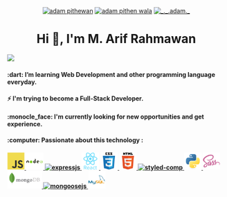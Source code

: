 <p align="center">
  <a href="https://www.linkedin.com/in/m-arif-rahmawan-751775131/" target="blank"><img align="center"
      src="https://raw.githubusercontent.com/rahuldkjain/github-profile-readme-generator/master/src/images/icons/Social/linked-in-alt.svg"
      alt="adam pithewan" height="30" width="40" /></a>
  <a href="https://web.facebook.com/marifrahmawan/" target="blank"><img align="center"
      src="https://raw.githubusercontent.com/rahuldkjain/github-profile-readme-generator/master/src/images/icons/Social/facebook.svg"
      alt="adam pithen wala" height="30" width="40" /></a>
  <a href="https://www.instagram.com/_arifrahmawan/" target="blank"><img align="center"
      src="https://raw.githubusercontent.com/rahuldkjain/github-profile-readme-generator/master/src/images/icons/Social/instagram.svg"
      alt="_._.adam._" height="30" width="40" /></a>
</p>
<h1 align="center">Hi 👋, I'm M. Arif Rahmawan</h1>

<p align="left">
  <a href="https://github.com/DenverCoder1/readme-typing-svg"><img src="https://readme-typing-svg.herokuapp.com?lines=Full+Stack+Web+Developer;Always+learn+something+everyday;Must+improve+everyday;Rose+are+Red,+%20+Violet+are+Blue;There's+an+error+on+line+32&center=false&width=500&height=50"></a>
</p>


<h4 align="left"> :dart: I’m learning Web Development and other programming language everyday. <h4/>
<h4 align="left"> ⚡ I'm trying to become a Full-Stack Developer.
<h4 align="left"> :monocle_face: I'm currently looking for new opportunities and get experience. <h4/>

<h4>:computer: Passionate about this technology : <h4/>
<p align="left"> 
  <a href="https://developer.mozilla.org/en-US/docs/Web/JavaScript" target="_blank" rel="noreferrer">
    <img 
         src="https://raw.githubusercontent.com/devicons/devicon/master/icons/javascript/javascript-original.svg" alt="javascript" width="40" height="40" />
  </a>
  <a href="https://nodejs.org" target="_blank" rel="noreferrer">
    <img
      src="https://raw.githubusercontent.com/devicons/devicon/master/icons/nodejs/nodejs-original-wordmark.svg" alt="nodejs" width="40" height="40" />
  </a>
  <a href="https://expressjs.com/" target="_blank" rel="noreferrer">
    <img
      src="https://www.vectorlogo.zone/logos/expressjs/expressjs-ar21.svg" alt="expressjs" width="80" height="40" />
  </a>
  
  <a href="https://reactjs.org/" target="_blank" rel="noreferrer"> 
    <img
      src="https://raw.githubusercontent.com/devicons/devicon/master/icons/react/react-original-wordmark.svg"
      alt="react" width="40" height="40" /> 
  </a>
  <a href="https://www.w3schools.com/css/" target="_blank" rel="noreferrer"> 
      <img src="https://raw.githubusercontent.com/devicons/devicon/master/icons/css3/css3-original-wordmark.svg" alt="css3"
      width="40" height="40" />
  </a>
  <a href="https://www.w3.org/html/" target="_blank" rel="noreferrer">
    <img src="https://raw.githubusercontent.com/devicons/devicon/master/icons/html5/html5-original-wordmark.svg" alt="html5" width="40" height="40" /> 
  </a>
  <a href="https://styled-components.com/" target="_blank" rel="noreferrer">
    <img
         src="https://cdn-media-1.freecodecamp.org/images/1*p1TndLk3UsGPBsM7qHPZIw.png" alt="styled-comp" width="40" height="40" /> 
  </a> 
  <a href="https://www.python.org" target="_blank" rel="noreferrer">
    <img
      src="https://raw.githubusercontent.com/devicons/devicon/master/icons/python/python-original.svg" alt="python"
      width="40" height="40" />
  </a>
  
  <a href="https://sass-lang.com" target="_blank" rel="noreferrer">
    <img
         src="https://raw.githubusercontent.com/devicons/devicon/master/icons/sass/sass-original.svg" alt="sass" width="40" height="40" /> 
  </a>
  <a href="https://www.mongodb.com/" target="_blank" rel="noreferrer">
    <img src="https://github.com/marifrahmawan/marifrahmawan/blob/main/logo/mongodb.svg" alt="mongodb" height="40" /> 
  </a> 
  <a href="https://mongoosejs.com/" target="_blank" rel="noreferrer">
    <img src="https://miro.medium.com/max/648/1*iDvsmUwzZQxJSKdL0xzwIA.png" alt="mongoosejs" width="80" height="30" /> 
  </a> 
  <a href="https://www.mysql.com/" target="_blank" rel="noreferrer">
    <img
         src="https://raw.githubusercontent.com/devicons/devicon/master/icons/mysql/mysql-original-wordmark.svg" alt="mysql" width="40" height="40" /> 
  </a> 
  
  
</p>

<!--
**marifrahmawan/marifrahmawan** is a ✨ _special_ ✨ repository because its `README.md` (this file) appears on your GitHub profile.

Here are some ideas to get you started:

- 🔭 I’m currently working on ...
- 🌱 I’m currently learning ...
- 👯 I’m looking to collaborate on ...
- 🤔 I’m looking for help with ...
- 💬 Ask me about ...
- 📫 How to reach me: ...
- 😄 Pronouns: ...
- ⚡ Fun fact: ...
-->
